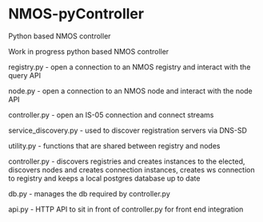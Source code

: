 # NMOS-pyController
Python based NMOS controller

Work in progress python based NMOS controller

registry.py - open a connection to an NMOS registry and interact with the query API<br>

node.py - open a connection to an NMOS node and interact with the node API<br>

controller.py - open an IS-05 connection and connect streams<br>

service_discovery.py - used to discover registration servers via DNS-SD<br>

utility.py - functions that are shared between registry and nodes<br>

controller.py - discovers registries and creates instances to the elected, discovers nodes and creates connection instances, creates ws connection to registry and keeps a local postgres database up to date<br>

db.py - manages the db required by controller.py<br>

api.py - HTTP API to sit in front of controller.py for front end integration<br>
